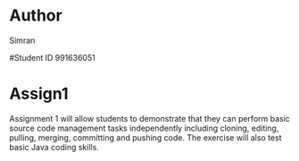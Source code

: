 # Author 
Simran

#Student ID
991636051

# Assign1
Assignment 1 will allow students to demonstrate that they can perform basic 
source code management tasks independently including cloning, editing, pulling, 
merging, committing and pushing code. The exercise will also test basic 
Java coding skills.
